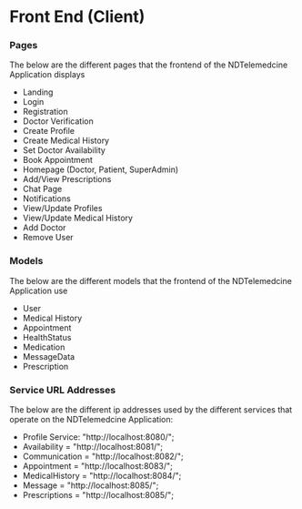 # Front End (Client)
### Pages
The below are the different pages that the frontend of the NDTelemedcine Application displays
- Landing
- Login
- Registration
- Doctor Verification
- Create Profile
- Create Medical History
- Set Doctor Availability 
- Book Appointment
- Homepage (Doctor, Patient, SuperAdmin)
- Add/View Prescriptions
- Chat Page
- Notifications
- View/Update Profiles
- View/Update Medical History
- Add Doctor
- Remove User
### Models
The below are the different models that the frontend of the NDTelemedcine Application use
- User
- Medical History
- Appointment
- HealthStatus
- Medication
- MessageData
- Prescription
### Service URL Addresses
The below are the different ip addresses used by the different services that operate on the NDTelemedcine Application:
- Profile Service: "http://localhost:8080/";
- Availability = "http://localhost:8081/";
- Communication = "http://localhost:8082/";
- Appointment = "http://localhost:8083/";
- MedicalHistory = "http://localhost:8084/";
- Message = "http://localhost:8085/";
- Prescriptions = "http://localhost:8085/";
